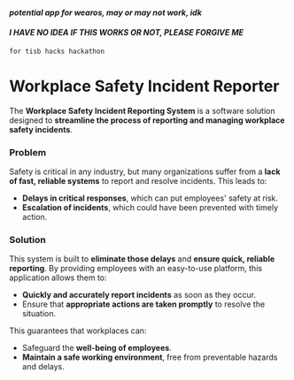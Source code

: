 #### *potential app for wearos, may or may not work, idk*
#### ***I HAVE NO IDEA IF THIS WORKS OR NOT, PLEASE FORGIVE ME***
`for tisb hacks hackathon`
# Workplace Safety Incident Reporter

The **Workplace Safety Incident Reporting System** is a software solution designed to **streamline the process of reporting and managing workplace safety incidents**. 

### Problem
Safety is critical in any industry, but many organizations suffer from a **lack of fast, reliable systems** to report and resolve incidents. This leads to:

- **Delays in critical responses**, which can put employees' safety at risk.
- **Escalation of incidents**, which could have been prevented with timely action.

### Solution
This system is built to **eliminate those delays** and **ensure quick, reliable reporting**. By providing employees with an easy-to-use platform, this application allows them to:

- **Quickly and accurately report incidents** as soon as they occur.
- Ensure that **appropriate actions are taken promptly** to resolve the situation.
  
This guarantees that workplaces can:

- Safeguard the **well-being of employees**.
- **Maintain a safe working environment**, free from preventable hazards and delays.
